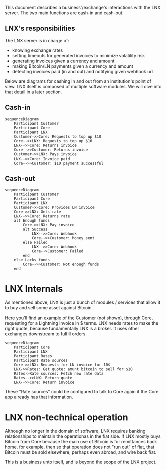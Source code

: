 This document describes a business'/exchange's interactions with the LNX server. The two main functions are cash-in and cash-out.

## LNX's responsibilities

The LNX server is in charge of:

- knowing exchange rates
- setting timeouts for generated invoices to minimize volatility risk
- generating invoices given a currency and amount
- making Bitcoin/LN payments given a currency and amount
- detecting invoices paid (in and out) and notifying given webhook url

Below are diagrams for cashing in and out from an institution's point of view. LNX itself is composed of multiple software modules. We will dive into that detail in a later section.

## Cash-in

```mermaid
sequenceDiagram
    Participant Customer
    Participant Core
    Participant LNX
    Customer->>Core: Requests to top up $10
    Core-->>LNX: Requests to top up $10
    LNX-->>Core: Returns invoice
    Core-->>Customer: Returns invoice
    Customer->>LNX: Pays invoice
    LNX-->>Core: Invoice paid
    Core-->>Customer: $10 payment successful
```

## Cash-out

```mermaid
sequenceDiagram
    Participant Customer
    Participant Core
    Participant LNX
    Customer->>Core: Provides LN invoice
    Core->>LNX: Gets rate
    LNX-->>Core: Returns rate
    alt Enough funds
        Core->>LNX: Pay invoice
        alt Success
            LNX-->>Core: Webhook
            Core-->>Customer: Money sent
        else Failed
            LNX-->>Core: Webhook
            Core-->Customer: Failed
        end
    else Lacks funds
        Core-->>Customer: Not enough funds
    end
```

# LNX Internals

As mentioned above, LNX is just a bunch of modules / services that allow it to buy and sell some asset against Bitcoin.

Here you'll find an example of the Customer (not shown), through Core, requesting for a Lightning Invoice in $ terms. LNX needs rates to make the right quote, because fundamentally LNX is a broker. It uses other exchanges downstream to fulfill orders.

```mermaid
sequenceDiagram
    Participant Core
    Participant LNX
    Participant Rates
    Participant Rate sources
    Core->>LNX: Requests for LN invoice for 10$
    LNX->>Rates: Get quote: amunt bitcoin to sell for $10
    Rates->Rate sources: Fetch new rate data
    Rates-->>LNX: Return quote
    LNX-->>Core: Return invoice
```

These "Rate sources" could be configured to talk to Core again if the Core app already has that information.

# LNX non-technical operation

Although no longer in the domain of software, LNX requires banking relationships to maintain the operationas in the fiat side. If LNX mostly buys Bitcoin from Core because the main use of Bitcoin is for remittances back home, for example, then so that operation does not "run out" of fiat, that Bitcoin must be sold elsewhere, perhaps even abroad, and wire back fiat.

This is a business unto itself, and is beyond the scope of the LNX project.
